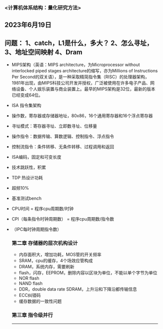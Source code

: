### <计算机体系结构：量化研究方法>  
2023年6月19日
---
问题：
1、catch，L1是什么，多大？
2、怎么寻址，
3、地址空间映射
4、Dram
---
- MIPS架构（英语：MIPS architecture，为Microprocessor without interlocked piped stages architecture的缩写，亦为Millions of Instructions Per Second的双关语），是一种采取精简指令集（RISC）的处理器架构，1981年出现，由MIPS科技公司开发并授权，广泛被使用在许多电子产品、网络设备、个人娱乐装置与商业装置上。最早的MIPS架构是32位，最新的版本已经变成64位。

- ISA 指令集架构
- 操作数，寄存器或存储器地址，80x86，16个通用寄存器和16个浮点寄存器
- 寻址模式：寄存器寻址、立即数寻址、位移量  
- 操作指令：数据传输、算数逻辑、控制指令、浮点指令
- 控制流指令：条件转移、无条件转移、过程调用和返回
- ISA编码，固定和可变长度
- 技术跳跃性，积累
- TDP 热设计功耗
- 超频10%
- 基准测试bench
- CPU时间 = 程序cpu周期数/时钟
- CPI（每条指令时钟周期数） = 程序cpu周期数/指令数
- （IPC每时钟周期指令数）

  ### 第二章 存储器的层次机构设计
  - 内存面积大，增加功耗，MOS管的开关频率
  - SRAM，cpu的缓存，4个场效应管构成
  - DRAM，系统内存，需要刷新
  - flash，闪存，EEPROM，删除内容以区块为单位，不能以单个字节为单位
  - NOR flash
  - NAND flash
  - DDR，double data rate SDRAM，上升沿和下降沿都传输信息
  - ECC纠错码
  - 缓存数据的一致性问题
 
  ### 第三章 指令级并行
  ---
  
